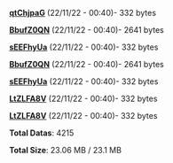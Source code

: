 [**qtChjpaG**](/data/qtChjpaG.txt) (22/11/22 - 00:40)- 332 bytes

[**BbufZ0QN**](/data/BbufZ0QN.txt) (22/11/22 - 00:40)- 2641 bytes

[**sEEFhyUa**](/data/sEEFhyUa.txt) (22/11/22 - 00:40)- 332 bytes

[**BbufZ0QN**](/data/BbufZ0QN.txt) (22/11/22 - 00:40)- 2641 bytes

[**sEEFhyUa**](/data/sEEFhyUa.txt) (22/11/22 - 00:40)- 332 bytes

[**LtZLFA8V**](/data/LtZLFA8V.txt) (22/11/22 - 00:40)- 332 bytes

[**LtZLFA8V**](/data/LtZLFA8V.txt) (22/11/22 - 00:40)- 332 bytes

**Total Datas**: 4215

**Total Size**: 23.06 MB / 23.1 MB